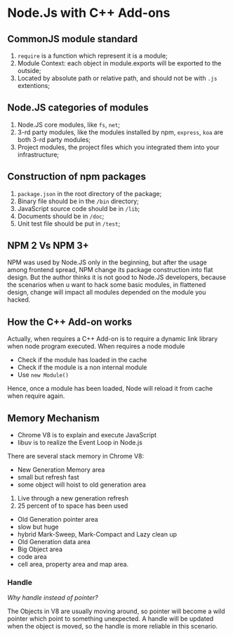 # Node.Js with C++ Add-ons

## CommonJS module standard
1. `require` is a function which represent it is a module;
2. Module Context: each object in module.exports will be exported to the outside;
3. Located by absolute path or relative path, and should not be with `.js` extentions;


## Node.JS categories of modules
1. Node.JS core modules, like `fs`, `net`;
2. 3-rd party modules, like the modules installed by npm, `express`, `koa` are both 3-rd party modules;
3. Project modules, the project files which you integrated them into your infrastructure;

## Construction of npm packages
1. `package.json` in the root directory of the package;
2. Binary file should be in the `/bin` directory;
3. JavaScript source code should be in `/lib`;
4. Documents should be in `/doc`;
5. Unit test file should be put in `/test`;

## NPM 2 Vs NPM 3+
NPM was used by Node.JS only in the beginning, but after the usage among frontend spread, NPM change its package construction into flat design. But the author thinks it is not good to Node.JS developers, because the scenarios when u want to hack some basic modules, in flattened design, change will impact all modules depended on the module you hacked.

## How the C++ Add-on works

Actually, when requires a C++ Add-on is to require a dynamic link library when node program executed.
When requires a node module

 - Check if the module has loaded in the cache
 - Check if the module is a non internal module
 - Use `new Module()`
 
Hence, once a module has been loaded, Node will reload it from cache when require again.

## Memory Mechanism

- Chrome V8 is to explain and execute JavaScript
- libuv is to realize the Event Loop in Node.js

There are several stack memory in Chrome V8:

- New Generation Memory area
 - small but refresh fast
 - some object will hoist to old generation area
  1. Live through a new generation refresh 
  2. 25 percent of to space has been used
- Old Generation pointer area
 - slow but huge
 - hybrid Mark-Sweep, Mark-Compact and Lazy clean up
- Old Generation data area
- Big Object area
- code area
- cell area, property area and map area.

### Handle

*Why handle instead of pointer?*

The Objects in V8 are usually moving around, so pointer will become a wild pointer which point to something unexpected. A handle will be updated when the object is moved, so the handle is more reliable in this scenario.


